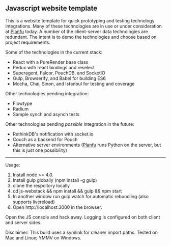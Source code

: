 Javascript website template
---

This is a website template for quick prototyping and testing technology integrations. Many of these technologies are in use or under consideration at [Planfu](http://planfu.com) today. A number of the client-server data technologies are redundant. The intent is to demo the technologies and choose based on project requirements.

Some of the technologies in the current stack:

* React with a PureRender base class
* Redux with react bindings and reselect
* Superagent, Falcor, PouchDB, and SocketIO
* Gulp, Browserify, and Babel for building ES6
* Mocha, Chai, Sinon, and Istanbul for testing and coverage

Other technologies pending integration:

* Flowtype
* Radium
* Sample synch and asynch tests

Other technologies pending *possible* integration in the future:

* RethinkDB's notification with socket.io
* Couch as a backend for Pouch
* Alternative server environments ([Planfu](http://planfu.com) runs Python on the server, but this is just one possibility)

---

Usage:

1. Install node >= 4.0.
2. Install gulp globally (npm install -g gulp)
3. clone the respoitory locally
4. cd js-webstack && npm install && gulp && npm start
5. In another window run gulp watch for automatic rebundling (also supports livereload)
6. Open http://localhost:3000 in the browser.

Open the JS console and hack away. Logging is configured on both client and server sides.

Disclaimer: This build uses a symlink for cleaner import paths. Tested on Mac and Linux; YMMV on Windows.

